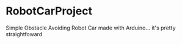 # RobotCarProject
Simple Obstacle Avoiding Robot Car made with Arduino... it's pretty straightfoward
